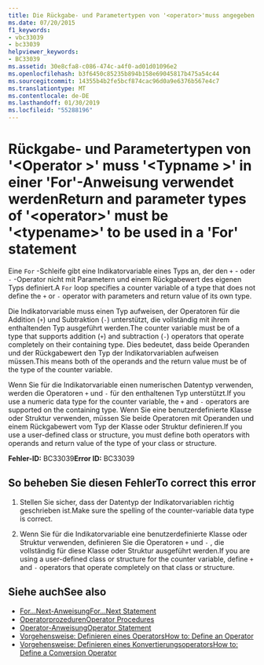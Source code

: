 ```yaml
---
title: Die Rückgabe- und Parametertypen von '<operator>'muss angegeben werden'<typename>"in einer 'For'-Anweisung verwendet werden
ms.date: 07/20/2015
f1_keywords:
- vbc33039
- bc33039
helpviewer_keywords:
- BC33039
ms.assetid: 30e8cfa8-c086-474c-a4f0-ad01d01096e2
ms.openlocfilehash: b3f6450c85235b894b158e69045817b475a54c44
ms.sourcegitcommit: 14355b4b2fe5bcf874cac96d0a9e6376b567e4c7
ms.translationtype: MT
ms.contentlocale: de-DE
ms.lasthandoff: 01/30/2019
ms.locfileid: "55288196"
---
```

# <a name="return-and-parameter-types-of-operator-must-be-typename-to-be-used-in-a-for-statement"></a><span data-ttu-id="34331-102">Rückgabe- und Parametertypen von '\<Operator >' muss '\<Typname >' in einer 'For'-Anweisung verwendet werden</span><span class="sxs-lookup"><span data-stu-id="34331-102">Return and parameter types of '\<operator>' must be '\<typename>' to be used in a 'For' statement</span></span>
<span data-ttu-id="34331-103">Eine `For` -Schleife gibt eine Indikatorvariable eines Typs an, der den `+` - oder `-` -Operator nicht mit Parametern und einem Rückgabewert des eigenen Typs definiert.</span><span class="sxs-lookup"><span data-stu-id="34331-103">A `For` loop specifies a counter variable of a type that does not define the `+` or `-` operator with parameters and return value of its own type.</span></span>  
  
 <span data-ttu-id="34331-104">Die Indikatorvariable muss einen Typ aufweisen, der Operatoren für die Addition (`+`) und Subtraktion (`-`) unterstützt, die vollständig mit ihrem enthaltenden Typ ausgeführt werden.</span><span class="sxs-lookup"><span data-stu-id="34331-104">The counter variable must be of a type that supports addition (`+`) and subtraction (`-`) operators that operate completely on their containing type.</span></span> <span data-ttu-id="34331-105">Dies bedeutet, dass beide Operanden und der Rückgabewert den Typ der Indikatorvariablen aufweisen müssen.</span><span class="sxs-lookup"><span data-stu-id="34331-105">This means both of the operands and the return value must be of the type of the counter variable.</span></span>  
  
 <span data-ttu-id="34331-106">Wenn Sie für die Indikatorvariable einen numerischen Datentyp verwenden, werden die Operatoren `+` und `-` für den enthaltenen Typ unterstützt.</span><span class="sxs-lookup"><span data-stu-id="34331-106">If you use a numeric data type for the counter variable, the `+` and `-` operators are supported on the containing type.</span></span> <span data-ttu-id="34331-107">Wenn Sie eine benutzerdefinierte Klasse oder Struktur verwenden, müssen Sie beide Operatoren mit Operanden und einem Rückgabewert vom Typ der Klasse oder Struktur definieren.</span><span class="sxs-lookup"><span data-stu-id="34331-107">If you use a user-defined class or structure, you must define both operators with operands and return value of the type of your class or structure.</span></span>  
  
 <span data-ttu-id="34331-108">**Fehler-ID:** BC33039</span><span class="sxs-lookup"><span data-stu-id="34331-108">**Error ID:** BC33039</span></span>  
  
## <a name="to-correct-this-error"></a><span data-ttu-id="34331-109">So beheben Sie diesen Fehler</span><span class="sxs-lookup"><span data-stu-id="34331-109">To correct this error</span></span>  
  
1.  <span data-ttu-id="34331-110">Stellen Sie sicher, dass der Datentyp der Indikatorvariablen richtig geschrieben ist.</span><span class="sxs-lookup"><span data-stu-id="34331-110">Make sure the spelling of the counter-variable data type is correct.</span></span>  
  
2.  <span data-ttu-id="34331-111">Wenn Sie für die Indikatorvariable eine benutzerdefinierte Klasse oder Struktur verwenden, definieren Sie die Operatoren `+` und `-` , die vollständig für diese Klasse oder Struktur ausgeführt werden.</span><span class="sxs-lookup"><span data-stu-id="34331-111">If you are using a user-defined class or structure for the counter variable, define `+` and `-` operators that operate completely on that class or structure.</span></span>  
  
## <a name="see-also"></a><span data-ttu-id="34331-112">Siehe auch</span><span class="sxs-lookup"><span data-stu-id="34331-112">See also</span></span>
- [<span data-ttu-id="34331-113">For...Next-Anweisung</span><span class="sxs-lookup"><span data-stu-id="34331-113">For...Next Statement</span></span>](../../visual-basic/language-reference/statements/for-next-statement.md)
- [<span data-ttu-id="34331-114">Operatorprozeduren</span><span class="sxs-lookup"><span data-stu-id="34331-114">Operator Procedures</span></span>](../../visual-basic/programming-guide/language-features/procedures/operator-procedures.md)
- [<span data-ttu-id="34331-115">Operator-Anweisung</span><span class="sxs-lookup"><span data-stu-id="34331-115">Operator Statement</span></span>](../../visual-basic/language-reference/statements/operator-statement.md)
- [<span data-ttu-id="34331-116">Vorgehensweise: Definieren eines Operators</span><span class="sxs-lookup"><span data-stu-id="34331-116">How to: Define an Operator</span></span>](../../visual-basic/programming-guide/language-features/procedures/how-to-define-an-operator.md)
- [<span data-ttu-id="34331-117">Vorgehensweise: Definieren eines Konvertierungsoperators</span><span class="sxs-lookup"><span data-stu-id="34331-117">How to: Define a Conversion Operator</span></span>](../../visual-basic/programming-guide/language-features/procedures/how-to-define-a-conversion-operator.md)
